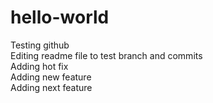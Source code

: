 # hello-world
Testing github <br/>
Editing readme file to test branch and commits<br/>
Adding hot fix <br/>
Adding new feature <br/>
Adding next feature </br>